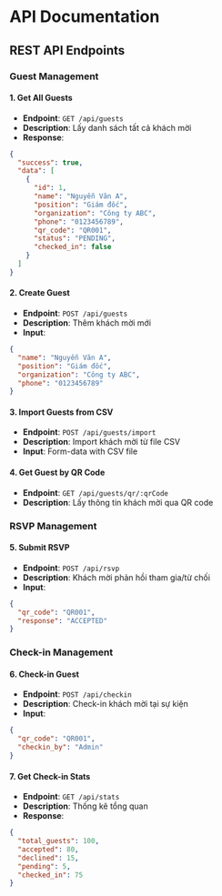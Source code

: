 # API Documentation

## REST API Endpoints

### Guest Management

#### 1. Get All Guests
- **Endpoint**: `GET /api/guests`
- **Description**: Lấy danh sách tất cả khách mời
- **Response**:
```json
{
  "success": true,
  "data": [
    {
      "id": 1,
      "name": "Nguyễn Văn A",
      "position": "Giám đốc",
      "organization": "Công ty ABC",
      "phone": "0123456789",
      "qr_code": "QR001",
      "status": "PENDING",
      "checked_in": false
    }
  ]
}
```

#### 2. Create Guest
- **Endpoint**: `POST /api/guests`
- **Description**: Thêm khách mời mới
- **Input**:
```json
{
  "name": "Nguyễn Văn A",
  "position": "Giám đốc", 
  "organization": "Công ty ABC",
  "phone": "0123456789"
}
```

#### 3. Import Guests from CSV
- **Endpoint**: `POST /api/guests/import`
- **Description**: Import khách mời từ file CSV
- **Input**: Form-data with CSV file

#### 4. Get Guest by QR Code
- **Endpoint**: `GET /api/guests/qr/:qrCode`
- **Description**: Lấy thông tin khách mời qua QR code

### RSVP Management

#### 5. Submit RSVP
- **Endpoint**: `POST /api/rsvp`
- **Description**: Khách mời phản hồi tham gia/từ chối
- **Input**:
```json
{
  "qr_code": "QR001",
  "response": "ACCEPTED"
}
```

### Check-in Management

#### 6. Check-in Guest
- **Endpoint**: `POST /api/checkin`
- **Description**: Check-in khách mời tại sự kiện
- **Input**:
```json
{
  "qr_code": "QR001",
  "checkin_by": "Admin"
}
```

#### 7. Get Check-in Stats
- **Endpoint**: `GET /api/stats`
- **Description**: Thống kê tổng quan
- **Response**:
```json
{
  "total_guests": 100,
  "accepted": 80,
  "declined": 15,
  "pending": 5,
  "checked_in": 75
}
```